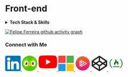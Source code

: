 # Front-end

<details>
  <summary><strong>Tech Stack & Skills</strong></summary>

  - **Languages**: Node.js, Python, JavaScript, TypeScript
  - **Front-end Frameworks**: Angular, Vue.js
  - **UI Libraries**: Angular Material
  - **Styling**: CSS, Sass, Tailwind CSS
  - **Templating**: HTML5, Pug.js, Jade.js, Semantic HTML
  - **Design & Development**: UX/UI Design, Mobile First, Responsive Design, a11y (Accessibility), i18n (Internationalization)

</details>

[![Felipe Ferreira github activity graph](https://github-readme-activity-graph.vercel.app/graph?username=olipemiguel&bg_color=0a0c10&color=dedede&line=00ff4c&point=00d636&area=true&hide_border=true)](https://www.linkedin.com/in/olipemiguel)

### Connect with Me
<a href="https://www.linkedin.com/in/olipemiguel" target="_blank">
  <img alt="Felipe Ferreira LinkedIn" width="50px" src="https://raw.githubusercontent.com/olipemiguel/olipemiguel/refs/heads/main/src/assets/images/linkedin-logo.svg" />
</a>

<a href="https://www.duolingo.com/profile/olipemiguel" target="_blank">
  <img alt="Felipe Ferreira Duolingo" width="50px" src="https://raw.githubusercontent.com/olipemiguel/olipemiguel/refs/heads/main/src/assets/images/duolingo-logo.svg" />
</a>

<a href="https://www.youtube.com/channel/UCZBURloZW7kmNqzgPS9OHrA" target="_blank">
  <img alt="Felipe Ferreira YouTube" width="60px" src="https://raw.githubusercontent.com/olipemiguel/olipemiguel/refs/heads/main/src/assets/images/youtube-logo.svg" />
</a>

<a href="https://docs.microsoft.com/pt-br/users/olipemiguel" target="_blank">
  <img alt="Felipe Ferreira Microsoft Docs" width="50px" src="https://raw.githubusercontent.com/olipemiguel/olipemiguel/refs/heads/main/src/assets/images/microsoft-logo.svg" />
</a>

<a href="https://app.pluralsight.com/profile/olipemiguel" target="_blank">
  <img alt="Lucas Ferreira Pluralsight" width="50px" src="https://raw.githubusercontent.com/olipemiguel/olipemiguel/refs/heads/main/src/assets/images/pluralsight-logo.png" />
</a>

<a href="https://codepen.io/olipemiguel" target="_blank">
  <img alt="Felipe Ferreira Codepen" width="50px" src="https://raw.githubusercontent.com/olipemiguel/olipemiguel/refs/heads/main/src/assets/images/codepen-logo.svg" />
</a>

<a href="https://www.freecodecamp.org/olipemiguel" target="_blank">
  <img alt="Felipe Ferreira FreeCodeCamp" width="50px" src="https://raw.githubusercontent.com/olipemiguel/olipemiguel/refs/heads/main/src/assets/images/freecodecamp-logo.png" />
</a>
